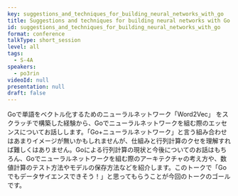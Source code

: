 ```yaml
---
key: suggestions_and_techniques_for_building_neural_networks_with_go
title: Suggestions and techniques for building neural networks with Go
id: suggestions_and_techniques_for_building_neural_networks_with_go
format: conference
talkType: short_session
level: all
tags:
  - S-4A
speakers:
  - po3rin
videoId: null
presentation: null
draft: false
---
```

Goで単語をベクトル化するためのニューラルネットワーク「Word2Vec」 をスクラッチで構築した経験から、Goでニューラルネットワークを組む際のエッセンスについてお話しします。「Go+ニューラルネットワーク」と言う組み合わせはあまりイメージが無いかもしれませんが、仕組みと行列計算のクセを理解すれば難しくはありません。Goによる行列計算の現状と今後についてのお話はもちろん、Goでニューラルネットワークを組む際のアーキテクチャの考え方や、数値計算のテスト方法やモデルの保存方法などを紹介します。このトークで「Goでもデータサイエンスできそう！」と思ってもらうことが今回のトークのゴールです。

